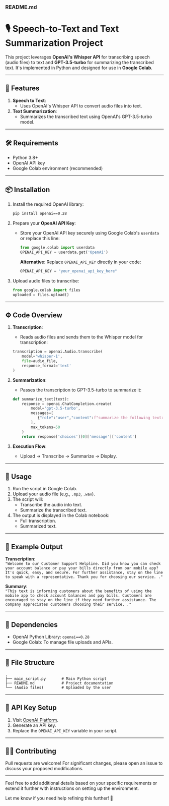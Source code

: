 

### **README.md**

# 🎙️ Speech-to-Text and Text Summarization Project

This project leverages **OpenAI's Whisper API** for transcribing speech (audio files) to text and **GPT-3.5-turbo** for summarizing the transcribed text. It's implemented in Python and designed for use in **Google Colab**.

---

## 🚀 Features

1. **Speech to Text**: 
   - Uses OpenAI's Whisper API to convert audio files into text.
2. **Text Summarization**:
   - Summarizes the transcribed text using OpenAI's GPT-3.5-turbo model.

---

## 🛠️ Requirements

- Python 3.8+
- OpenAI API key
- Google Colab environment (recommended)

---

## 📦 Installation

1. Install the required OpenAI library:
   ```bash
   pip install openai==0.28
   ```

2. Prepare your **OpenAI API Key**:
   - Store your OpenAI API key securely using Google Colab's `userdata` or replace this line:
     ```python
     from google.colab import userdata
     OPENAI_API_KEY = userdata.get('OpenAi')
     ```
     **Alternative**: Replace `OPENAI_API_KEY` directly in your code:
     ```python
     OPENAI_API_KEY = "your_openai_api_key_here"
     ```

3. Upload audio files to transcribe:
   ```python
   from google.colab import files
   uploaded = files.upload()
   ```

---

## ⚙️ Code Overview

1. **Transcription**:
   - Reads audio files and sends them to the Whisper model for transcription:
   ```python
   transcription = openai.Audio.transcribe(
       model='whisper-1',
       file=audio_file,
       response_format='text'
   )
   ```

2. **Summarization**:
   - Passes the transcription to GPT-3.5-turbo to summarize it:
   ```python
   def summarize_text(text):
       response = openai.ChatCompletion.create(
           model='gpt-3.5-turbo',
           messages=[
              {"role":"user","content":f"summarize the following text:{text}"}
           ],
           max_tokens=50
       )
       return response['choices'][0]['message']['content']
   ```

3. **Execution Flow**:
   - Upload → Transcribe → Summarize → Display.

---

## 🔧 Usage

1. Run the script in Google Colab.
2. Upload your audio file (e.g., `.mp3`, `.wav`).
3. The script will:
   - Transcribe the audio into text.
   - Summarize the transcribed text.
4. The output is displayed in the Colab notebook:
   - Full transcription.
   - Summarized text.

---

## 📝 Example Output

**Transcription**:  
`"Welcome to our Customer Support Helpline. Did you know you can check your account balance or pay your bills directly from our mobile app? It's quick, easy, and secure. For further assistance, stay on the line to speak with a representative. Thank you for choosing our service.
."`

**Summary**:  
`"This text is informing customers about the benefits of using the mobile app to check account balances and pay bills. Customers are encouraged to stay on the line if they need further assistance. The company appreciates customers choosing their service.
."`

---

## 🌟 Dependencies

- OpenAI Python Library: `openai==0.28`
- Google Colab: To manage file uploads and APIs.

---

## 📂 File Structure

```
.
├── main_script.py       # Main Python script
├── README.md            # Project documentation
└── (Audio files)        # Uploaded by the user
```

---

## 🔑 API Key Setup

1. Visit [OpenAI Platform](https://platform.openai.com/).
2. Generate an API key.
3. Replace the `OPENAI_API_KEY` variable in your script.

---

## 👨‍💻 Contributing

Pull requests are welcome! For significant changes, please open an issue to discuss your proposed modifications.

---


Feel free to add additional details based on your specific requirements or extend it further with instructions on setting up the environment.

Let me know if you need help refining this further! 🚀
